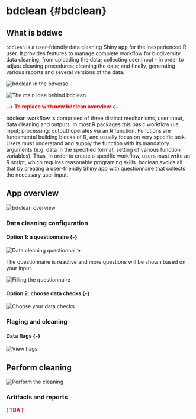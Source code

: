 # bdclean {#bdclean}

## What is bddwc

`bdclean` is a user-friendly data cleaning Shiny app for the inexperienced R user. It provides features to manage complete workflow for biodiversity data cleaning, from uploading the data; collecting user input - in order to adjust cleaning procedures; cleaning the data; and finally, generating various reports and several versions of the data.

![bdclean in the bdverse](images/bdclean_bdverse.png "bdclean-bdverse")

![The main idea behind bdclean](images/bdclean_overview.png "bdclean-overview")

**<span style="color:red">--> To replace with new bdclean overview <--</span>**

bdclean workflow is comprised of three distinct mechanisms, user input, data cleaning and outputs. In most R packages this basic workflow (i.e. input; processing; output) operates via an R function. Functions are fundamental building blocks of R, and usually focus on very specific task. Users must understand and supply the function with its mandatory arguments (e.g. data in the specified format, setting of various function variables). Thus, in order to create a specific workflow, users must write an R script, which requires reasonable programing skills. bdclean avoids all that by creating a user-friendly Shiny app with questionnaire that collects the necessary user input.

## App overview

![bdclean overview](images/bdclean_app_overview.png "bdclean-overview")

### Data cleaning configuration

#### Option 1: a questionnaire {-}

![Data cleaning questionnaire](images/bdclean_questionnaire-empty.png "bdclean-questionnaire-empty")

The questionnaire is reactive and more questions will be shown based on your input. 

![Filling the questionnaire](images/bdclean_questionnaire-full.png "bdclean-questionnaire-full")


#### Option 2: choose data checks {-}

![Choose your data checks](images/bdclean_data-checks.png "bdclean-ddata-checks")

### Flaging and cleaning


#### Data flags {-}

![View flags](images/bdclean_flag.png "bdclean-download-data")



## Perform cleaning

![Perform the cleaning](images/bdclean_clean.png "bdclean-download-data")

### Artifacts and reports


**<span style="color:red">[ TBA ]</span>**










